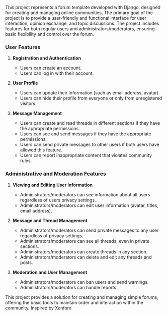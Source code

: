 This project represents a forum template developed with Django, designed for creating and managing online communities. The primary goal of the project is to provide a user-friendly and functional interface for user interaction, opinion exchange, and topic discussions. The project includes features for both regular users and administrators/moderators, ensuring basic flexibility and control over the forum.

### User Features

1. **Registration and Authentication**
    - Users can create an account.
    - Users can log in with their account.

2. **User Profile**
    - Users can update their information (such as email address, avatar).
    - Users can hide their profile from everyone or only from unregistered visitors.

3. **Message Management**
    - Users can create and read threads in different sections if they have the appropriate permissions.
    - Users can see and send messages if they have the appropriate permissions.
    - Users can send private messages to other users if both users have allowed this feature.
    - Users can report inappropriate content that violates community rules.

### Administrative and Moderation Features

1. **Viewing and Editing User Information**
    - Administrators/moderators can see information about all users regardless of users privacy settings.
    - Administrators/moderators can edit user information (avatar, titles, email address).

2. **Message and Thread Management**
    - Administrators/moderators can send private messages to any user regardless of privacy settings.
    - Administrators/moderators can see all threads, even in private sections.
    - Administrators/moderators can create threads in any section.
    - Administrators/moderators can delete and edit any threads and posts.

3. **Moderation and User Management**
    - Administrators/moderators can ban users and send warnings.
    - Administrators/moderators can handle reports.

This project provides a solution for creating and managing simple forums, offering the basic tools to maintain order and interaction within the community.
Inspired by Xenforo
